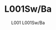 ---
designer: Alberto Basaglia Natalia Rota Nodari
description: "L001%20is%20a%20collection%20of%20lamps%20with%20an%20iconic%20design%20consisting%20of%20elements%20capable%20of%20creating%20different%20combinations.%20Suspension%20lamp%20with%20two%20injection%20moulded%20polycarbonate%20diffusers%20in%20different%20sizes."
image_primary: img/L001SW_L001SW-BA_01_zoom.jpg
image_secondary: ../../../images/blank.png
manufacturer: Pedrali
href: https://www.pedrali.it/en/products/catalog/Lamp-L001SW-BA/
subtitle: L001 L001Sw/Ba
title: L001Sw/Ba
image_thumb: img/L001SW_L001SW-BA_cover.jpg
tags: 
  - pedrali
  - lamps
category: lamps
slug: /manufacturers/pedrali/lamps/alberto-basaglia-natalia-rota-nodari-l-001-sw-ba
---